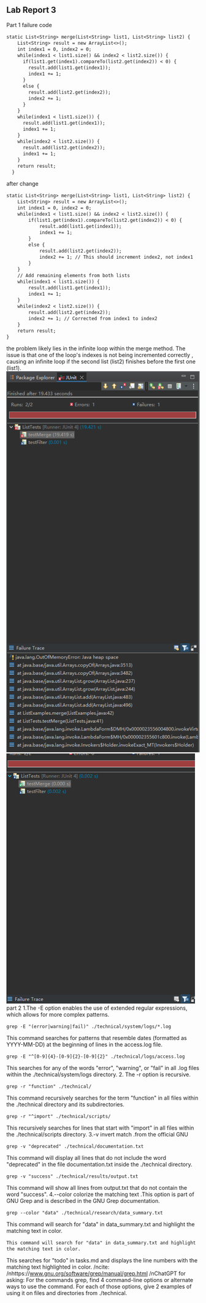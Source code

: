 ## Lab Report 3
Part 1
failure code
```
static List<String> merge(List<String> list1, List<String> list2) {
    List<String> result = new ArrayList<>();
    int index1 = 0, index2 = 0;
    while(index1 < list1.size() && index2 < list2.size()) {
      if(list1.get(index1).compareTo(list2.get(index2)) < 0) {
        result.add(list1.get(index1));
        index1 += 1;
      }
      else {
        result.add(list2.get(index2));
        index2 += 1;
      }
    }
    while(index1 < list1.size()) {
      result.add(list1.get(index1));
      index1 += 1;
    }
    while(index2 < list2.size()) {
      result.add(list2.get(index2));
      index1 += 1;
    }
    return result;
  }
```
after change
```
static List<String> merge(List<String> list1, List<String> list2) {
    List<String> result = new ArrayList<>();
    int index1 = 0, index2 = 0;
    while(index1 < list1.size() && index2 < list2.size()) {
        if(list1.get(index1).compareTo(list2.get(index2)) < 0) {
            result.add(list1.get(index1));
            index1 += 1;
        }
        else {
            result.add(list2.get(index2));
            index2 += 1; // This should increment index2, not index1
        }
    }
    // Add remaining elements from both lists
    while(index1 < list1.size()) {
        result.add(list1.get(index1));
        index1 += 1;
    }
    while(index2 < list2.size()) {
        result.add(list2.get(index2));
        index2 += 1; // Corrected from index1 to index2
    }
    return result;
}
```
the problem likely lies in the infinite loop within the merge method. The issue is that one of the loop's indexes is not being incremented correctly , causing an infinite loop if the second list (list2) finishes before the first one (list1).
![Image](listwrong.png)
![Image](listright.png)
part 2
1.The -E option enables the use of extended regular expressions, which allows for more complex patterns.
```
grep -E "(error|warning|fail)" ./technical/system/logs/*.log
```
This command searches for patterns that resemble dates (formatted as YYYY-MM-DD) at the beginning of lines in the access.log file.
```
grep -E "^[0-9]{4}-[0-9]{2}-[0-9]{2}" ./technical/logs/access.log
```
This searches for any of the words "error", "warning", or "fail" in all .log files within the ./technical/system/logs directory.
2. The -r option is recursive.
```
grep -r "function" ./technical/
```
This command recursively searches for the term "function" in all files within the ./technical directory and its subdirectories.
```
grep -r "^import" ./technical/scripts/
```
This recursively searches for lines that start with "import" in all files within the ./technical/scripts directory.
3.-v invert match .from  the official GNU
```
grep -v "deprecated" ./technical/documentation.txt
```
This command will display all lines that do not include the word "deprecated" in the file documentation.txt inside the ./technical directory.
```
grep -v "success" ./technical/results/output.txt
```
This command will show all lines from output.txt that do not contain the word "success".
4.--color colorize the matching text .This option is part of GNU Grep and is described in the GNU Grep documentation.
```
grep --color "data" ./technical/research/data_summary.txt
```
This command will search for "data" in data_summary.txt and highlight the matching text in color.
```
This command will search for "data" in data_summary.txt and highlight the matching text in color.
```
This searches for "todo" in tasks.md and displays the line numbers with the matching text highlighted in color.
/ncite:
/nhttps://www.gnu.org/software/grep/manual/grep.html
/nChatGPT for asking: For the commands grep, find 4  command-line options or alternate ways to use the command. For each of those options, give 2 examples of using it on files and directories from ./technical.
